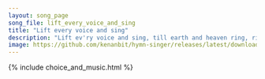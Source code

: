 ```yaml
---
layout: song_page
song_file: lift_every_voice_and_sing
title: "Lift every voice and sing"
description: "Lift ev'ry voice and sing, till earth and heaven ring, ring with the harmonies of liberty. Let our rejoicing rise high as the list'ning skies, let it ... english theist 4part musicbyother textbyother chords"
image: https://github.com/kenanbit/hymn-singer/releases/latest/download/lift_every_voice_and_sing-trad.png
---
```


{% include choice_and_music.html %}